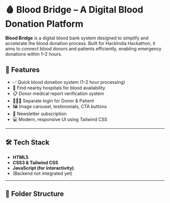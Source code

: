 # 🩸 Blood Bridge – A Digital Blood Donation Platform

**Blood Bridge** is a digital blood bank system designed to simplify and accelerate the blood donation process. Built for HackIndia Hackathon, it aims to connect blood donors and patients efficiently, enabling emergency donations within 1–2 hours.

## 🚀 Features

- ✅ Quick blood donation system (1–2 hour processing)
- 🏥 Find nearby hospitals for blood availability
- 📋 Donor medical report verification system
- 🧑‍🤝‍🧑 Separate login for Donor & Patient
- 🖼️ Image carousel, testimonials, CTA buttons
- 💌 Newsletter subscription
- 💻 Modern, responsive UI using Tailwind CSS

---

## 🛠️ Tech Stack

- **HTML5**  
- **CSS3 & Tailwind CSS**  
- **JavaScript (for interactivity)**  
- (Backend not integrated yet)

---

## 📁 Folder Structure


